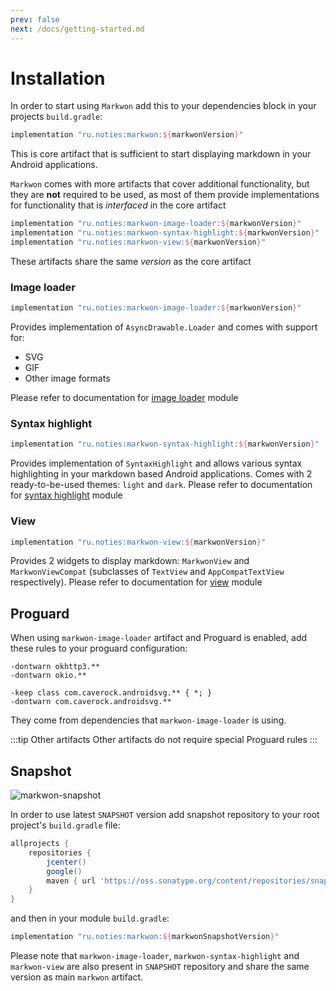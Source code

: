 ```yaml
---
prev: false
next: /docs/getting-started.md
---
```


# Installation

<MavenBadges2xx />

In order to start using `Markwon` add this to your dependencies block
in your projects `build.gradle`:

```groovy
implementation "ru.noties:markwon:${markwonVersion}"
```

This is core artifact that is sufficient to start displaying markdown in your Android applications.

`Markwon` comes with more artifacts that cover additional functionality, but they are
**not** required to be used, as most of them provide implementations for functionality
that is _interfaced_ in the core artifact

```groovy
implementation "ru.noties:markwon-image-loader:${markwonVersion}"
implementation "ru.noties:markwon-syntax-highlight:${markwonVersion}"
implementation "ru.noties:markwon-view:${markwonVersion}"
```

These artifacts share the same _version_ as the core artifact

### Image loader

```groovy
implementation "ru.noties:markwon-image-loader:${markwonVersion}"
```

Provides implementation of `AsyncDrawable.Loader` and comes with support for:
* SVG
* GIF
* Other image formats

Please refer to documentation for [image loader](/docs/image-loader.md) module

### Syntax highlight

```groovy
implementation "ru.noties:markwon-syntax-highlight:${markwonVersion}"
```

Provides implementation of `SyntaxHighlight` and allows various syntax highlighting
in your markdown based Android applications. Comes with 2 ready-to-be-used themes: `light` and `dark`.
Please refer to documentation for [syntax highlight](/docs/syntax-highlight.md) module

### View

```groovy
implementation "ru.noties:markwon-view:${markwonVersion}"
```

Provides 2 widgets to display markdown: `MarkwonView` and `MarkwonViewCompat` (subclasses
of `TextView` and `AppCompatTextView` respectively).
Please refer to documentation for [view](/docs/view.md) module

## Proguard

When using `markwon-image-loader` artifact and Proguard is enabled, add these rules
to your proguard configuration:

```proguard
-dontwarn okhttp3.**
-dontwarn okio.**

-keep class com.caverock.androidsvg.** { *; }
-dontwarn com.caverock.androidsvg.**
```

They come from dependencies that `markwon-image-loader` is using.

:::tip Other artifacts
Other artifacts do not require special Proguard rules
:::

## Snapshot

![markwon-snapshot](https://img.shields.io/nexus/s/https/oss.sonatype.org/ru.noties/markwon.svg?label=markwon)

In order to use latest `SNAPSHOT` version add snapshot repository 
to your root project's `build.gradle` file:

```groovy
allprojects {
    repositories {
        jcenter()
        google()
        maven { url 'https://oss.sonatype.org/content/repositories/snapshots/' }
    }
}
```

and then in your module `build.gradle`:

```groovy
implementation "ru.noties:markwon:${markwonSnapshotVersion}"
```

Please note that `markwon-image-loader`, `markwon-syntax-highlight` 
and `markwon-view` are also present in `SNAPSHOT` repository and 
share the same version as main `markwon` artifact.

